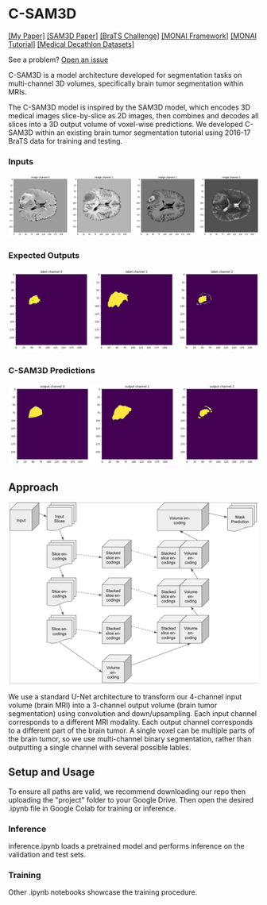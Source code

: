 # C-SAM3D

[[My Paper]](https://github.com/rphill299/custom-sam-3d/blob/main/project/paper_draft.pdf)
[[SAM3D Paper]](https://arxiv.org/html/2309.03493v4)
[[BraTS Challenge]](https://www.med.upenn.edu/cbica/brats/)
[[MONAI Framework]](https://monai.io/)
[[MONAI Tutorial]](https://github.com/Project-MONAI/tutorials/blob/main/3d_segmentation/brats_segmentation_3d.ipynb)
[[Medical Decathlon Datasets]](http://medicaldecathlon.com/)


See a problem? [Open an issue](https://github.com/rphill299/custom-sam-3d/issues/new)

C-SAM3D is a model architecture developed for segmentation tasks on multi-channel 3D volumes, specifically brain tumor segmentation within MRIs.  

The C-SAM3D model is inspired by the SAM3D model, which encodes 3D medical images slice-by-slice as 2D images, then combines and decodes all slices into a 3D output volume of voxel-wise predictions.  We developed C-SAM3D within an existing brain tumor segmentation tutorial using 2016-17 BraTS data for training and testing.

### Inputs
![prediction input](/photos/pred_input.png)
### Expected Outputs
![prediction label](/photos/pred_label.png)
### C-SAM3D Predictions
![prediction output](/photos/pred_output.png)

## Approach

![C-SAM model architecture](/photos/model_arch.png)

We use a standard U-Net architecture to transform our 4-channel input volume (brain MRI) into a 3-channel output volume (brain tumor segmentation) using convolution and down/upsampling.  Each input channel corresponds to a different MRI modality.  Each output channel corresponds to a different part of the brain tumor.  A single voxel can be multiple parts of the brain tumor, so we use multi-channel binary segmentation, rather than outputting a single channel with several possible lables.

## Setup and Usage

To ensure all paths are valid, we recommend downloading our repo then uploading the "project" folder to your Google Drive.  Then open the desired .ipynb file in Google Colab for training or inference.

### Inference

inference.ipynb loads a pretrained model and performs inference on the validation and test sets.

### Training

Other .ipynb notebooks showcase the training procedure.
